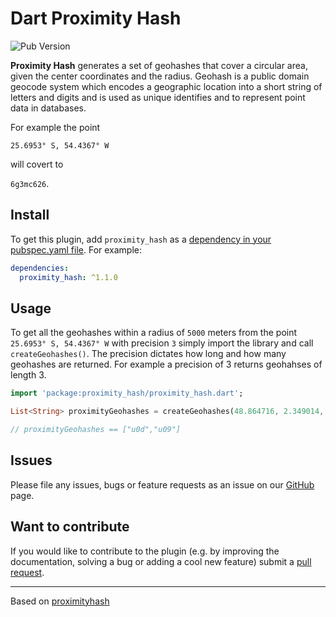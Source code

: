 # Dart Proximity Hash

![Pub Version](https://img.shields.io/pub/v/proximity_hash)

**Proximity Hash** generates a set of geohashes that cover a circular area, given the center coordinates and the radius. Geohash is a public domain geocode system which encodes a geographic location into a short string of letters and digits and is used as unique identifies and to represent point data in databases.

For example the point

`25.6953° S, 54.4367° W`

will covert to

`6g3mc626`.

## Install

To get this plugin, add `proximity_hash` as a [dependency in your pubspec.yaml file](https://flutter.io/platform-plugins/). For example:

```yaml
dependencies:
  proximity_hash: ^1.1.0
```

## Usage

To get all the geohashes within a radius of `5000` meters from the point `25.6953° S, 54.4367° W` with precision `3` simply import the library and call `createGeohashes()`. The precision dictates how long and how many geohashes are returned. For
example a precision of 3 returns geohahses of length 3.

``` dart
import 'package:proximity_hash/proximity_hash.dart';

List<String> proximityGeohashes = createGeohashes(48.864716, 2.349014, 5000, 3);

// proximityGeohashes == ["u0d","u09"]
```

## Issues

Please file any issues, bugs or feature requests as an issue on our [GitHub](https://github.com/anovis/proximity_hash/issues) page.

## Want to contribute

If you would like to contribute to the plugin (e.g. by improving the documentation, solving a bug or adding a cool new feature) submit a [pull request](https://github.com/anovis/proximity_hash/pulls).

___

Based on [proximityhash](https://github.com/ashwin711/proximityhash)
